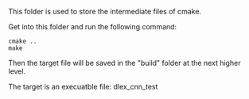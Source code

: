This folder is used to store the intermediate files of cmake.

Get into this folder and run the following command:

    cmake ..
    make 

Then the target file will be saved in the "build" folder at the next higher level.

The target is an execuatble file: dlex_cnn_test 
